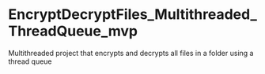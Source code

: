 # EncryptDecryptFiles_Multithreaded_ThreadQueue_mvp
Multithreaded project that encrypts and decrypts all files in a folder using a thread queue
